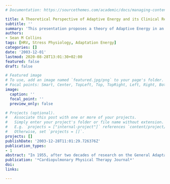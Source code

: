 ```yaml
---
# Documentation: https://sourcethemes.com/academic/docs/managing-content/

title: A Theoretical Perspective of Adaptive Energy and its Clinical Relevance
subtitle: ''
summary: 'This presentation proposes a theory of Adaptive Energy in an attempt to provide measurement opportunities for further research. Measurement would allow quantification of the impact of multiple modes of stress on human function.'
authors:
- Sean M Collins
tags: [HRV, Stress Physiology, Adaptation Energy]
categories: []
date: '2003-12-01'
lastmod: 2020-08-28T13:01:30+02:00
featured: false
draft: false

# Featured image
# To use, add an image named `featured.jpg/png` to your page's folder.
# Focal points: Smart, Center, TopLeft, Top, TopRight, Left, Right, BottomLeft, Bottom, BottomRight.
image:
  caption: ''
  focal_point: ''
  preview_only: false

# Projects (optional).
#   Associate this post with one or more of your projects.
#   Simply enter your project's folder or file name without extension.
#   E.g. `projects = ["internal-project"]` references `content/project/deep-learning/index.md`.
#   Otherwise, set `projects = []`.
projects: []
publishDate: '2003-12-28T11:01:29.726376Z'
publication_types:
- 1
abstract: "In 1955, after two decades of research on the General Adaptation Syndrome, Selye proposed a description of Adaptive Energy as the adaptability that is gradually con- sumed during exposure. Selye was never able to provide a more complete description of such energy. This presenta- tion proposes a theory of Adaptive Energy in an attempt to provide measurement opportunities for further research. Measurement would allow quantification of the impact of multiple modes of stress on human function. Stress is broadly conceptualized to represent any perturbing force to physiological processes. For patients receiving physical therapy, stressors include not only the pathologies, impair- ments, functional limitations and disabilities, but also the environmental exposures as part of their lives, and physical therapy interventions. The Adaptive Energy theory pro- pounds that the number of possible states within the human system needs to be greater than the number of possible dis- turbances in order to minimize the deviation of that system from its state of stability. Adaptive Energy is the number of states available to the human system across spatial and tem- poral scales. Adaptive Energy is manifest as the presence of variation within fundamental components of the physiolog- ical control system. Supporting research will be presented from diverse scientific areas which have utilized heart rate variability, approximate entropy, correlation dimensions, and more recently the author's own work in the area of car- diac vagal regulation utilizing Poincare plot analyses, where healthy subjects reporting exhaustion had the lowest levels of short term variation in vagal cardiac control. An abundance of evidence demonstrates associations between reduced system level variations with adaptive energy based outcomes such as exhaustion, overtraining syndrome, con- gestive heart failure and myocardial infarction. Mechanisms of testing the theory (including those under- way) in both animal and human models will be discussed. Implications for clinical practice include: 1 . current possi- bilities for heart rate variability outcomes in heart disease patients; 2. the use of an aggregate system variability mea- sure to provide a clinical assessment of available adaptive energy either for short term (within a treatment) or long term (through the course of treatment) adaptation."
publication: '*Cardiopulmonary Physical Therapy Journal*'
doi: 
links:

---
```

